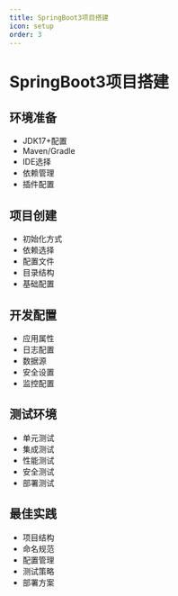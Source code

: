 ```yaml
---
title: SpringBoot3项目搭建
icon: setup
order: 3
---
```


# SpringBoot3项目搭建

## 环境准备
- JDK17+配置
- Maven/Gradle
- IDE选择
- 依赖管理
- 插件配置

## 项目创建
- 初始化方式
- 依赖选择
- 配置文件
- 目录结构
- 基础配置

## 开发配置
- 应用属性
- 日志配置
- 数据源
- 安全设置
- 监控配置

## 测试环境
- 单元测试
- 集成测试
- 性能测试
- 安全测试
- 部署测试

## 最佳实践
- 项目结构
- 命名规范
- 配置管理
- 测试策略
- 部署方案
